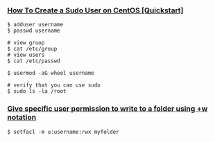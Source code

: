 ### [How To Create a Sudo User on CentOS [Quickstart]](https://www.digitalocean.com/community/tutorials/how-to-create-a-sudo-user-on-centos-quickstart)

```shell
$ adduser username
$ passwd username

# view gruop
$ cat /etc/group
# view users
$ cat /etc/passwd

$ usermod -aG wheel username

# verify that you can use sudo
$ sudo ls -la /root
```

### [Give specific user permission to write to a folder using +w notation](https://askubuntu.com/a/809562/707430)

`$ setfacl -m u:username:rwx myfolder`